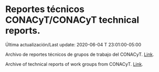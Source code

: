 # Reportes técnicos CONACyT/CONACyT technical reports.

Última actualización/Last update: 2020-06-04 T 23:01:00-05:00

Archivo de reportes técnicos de grupos de trabajo del CONACyT. [Link](https://coronavirus.conacyt.mx/productos/index.html).

Archive of technical reports of work groups from CONACyT. [Link](https://coronavirus.conacyt.mx/productos/index.html).
